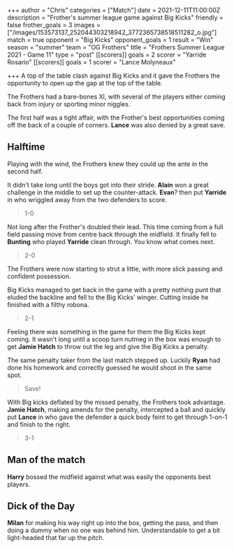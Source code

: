 +++
author = "Chris"
categories = ["Match"]
date = 2021-12-11T11:00:00Z
description = "Frother's summer league game against Big Kicks"
friendly = false
frother_goals = 3
images = ["/images/153573137_252044303218942_3772365738518511282_o.jpg"]
match = true
opponent = "Big Kicks"
opponent_goals = 1
result = "Win"
season = "summer"
team = "OG Frothers"
title = "Frothers Summer League 2021 - Game 11"
type = "post"
[[scorers]]
goals = 2
scorer = "Yarride Rosario"
[[scorers]]
goals = 1
scorer = "Lance Molyneaux"

+++
A top of the table clash against Big Kicks and it gave the Frothers the opportunity to open up the gap at the top of the table.

The Frothers had a bare-bones XI, with several of the players either coming back from injury or sporting minor niggles.

The first half was a tight affair, with the Frother's best opportunities coming off the back of a couple of corners. **Lance** was also denied by a great save.

## Halftime

Playing with the wind, the Frothers knew they could up the ante in the second half.

It didn't take long until the boys got into their stride. **Alain** won a great challenge in the middle to set up the counter-attack. **Evan**? then put **Yarride** in who wriggled away from the two defenders to score.

> 1-0

Not long after the Frother's doubled their lead. This time coming from a full field passing move from centre back through the midfield. It finally fell to **Bunting** who played **Yarride** clean through. You know what comes next.

> 2-0

The Frothers were now starting to strut a little, with more slick passing and confident possession.

Big Kicks managed to get back in the game with a pretty nothing punt that eluded the backline and fell to the Big Kicks' winger. Cutting inside he finished with a filthy robona.

> 2-1

Feeling there was something in the game for them the Big Kicks kept coming. It wasn't long until a scoop turn nutmeg in the box was enough to get **Jamie Hatch** to throw out the leg and give the Big Kicks a penalty.

The same penalty taker from the last match stepped up. Luckily **Ryan** had done his homework and correctly guessed he would shoot in the same spot.

> Save!

With Big kicks deflated by the missed penalty, the Frothers took advantage. **Jamie Hatch**, making amends for the penalty, intercepted a ball and quickly put **Lance** in who gave the defender a quick body feint to get through 1-on-1 and finish to the right.

> 3-1

## Man of the match

**Harry** bossed the midfield against what was easily the opponents best players.

## Dick of the Day

**Milan** for making his way right up into the box, getting the pass, and then doing a dummy when no one was behind him. Understandable to get a bit light-headed that far up the pitch.
